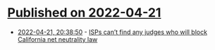# [Published on 2022-04-21](index.md)

* [2022-04-21, 20:38:50](https://news.ycombinator.com/item?id=31114876) - [ISPs can’t find any judges who will block California net neutrality law](https://arstechnica.com/tech-policy/2022/04/isps-cant-find-any-judges-who-will-block-california-net-neutrality-law/)
